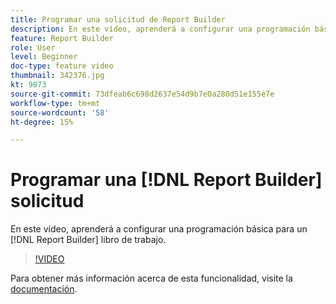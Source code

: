 ```yaml
---
title: Programar una solicitud de Report Builder
description: En este vídeo, aprenderá a configurar una programación básica para un libro de Report Builder.
feature: Report Builder
role: User
level: Beginner
doc-type: feature video
thumbnail: 342376.jpg
kt: 9873
source-git-commit: 73dfeab6c698d2637e54d9b7e0a280d51e155e7e
workflow-type: tm+mt
source-wordcount: '58'
ht-degree: 15%

---
```



# Programar una [!DNL Report Builder] solicitud

En este vídeo, aprenderá a configurar una programación básica para un [!DNL Report Builder] libro de trabajo.

>[!VIDEO](https://video.tv.adobe.com/v/342376/?quality=12&learn=on)

Para obtener más información acerca de esta funcionalidad, visite la [documentación](https://experienceleague.adobe.com/docs/analytics/analyze/report-builder/t-schedule-a-data-request.html?lang=en).